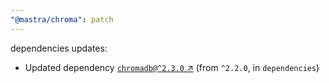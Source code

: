 ```yaml
---
"@mastra/chroma": patch
---
```

dependencies updates:
  - Updated dependency [`chromadb@^2.3.0` ↗︎](https://www.npmjs.com/package/chromadb/v/2.3.0) (from `^2.2.0`, in `dependencies`)
